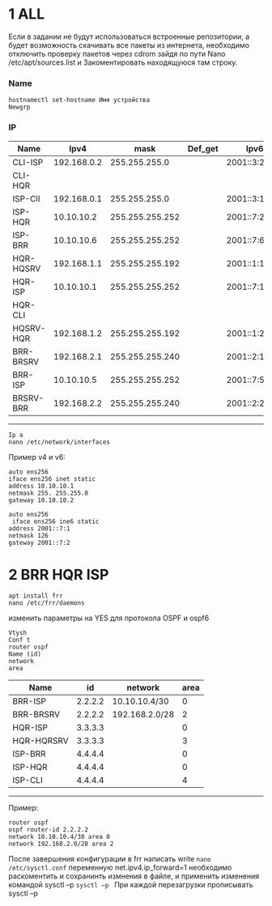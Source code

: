 # 1 ALL
Если в задании не будут использоваться встроенные репозитории, а будет возможность скачивать все пакеты из интернета, необходимо отключить проверку пакетов через cdrom зайдя по пути Nano /etc/apt/sources.list и Закоментировать находящуюся там строку.  
### Name   
```
hostnamectl set-hostname Имя устройства  
Newgrp
```
### IP
|Name|Ipv4|mask|Def_get|Ipv6|
|---|---|---|---|---|
|CLI-ISP|192.168.0.2|255.255.255.0||2001::3:2/120|
|CLI-HQR|||||
|ISP-ClI|192.168.0.1|255.255.255.0||2001::3:1/120|  
|ISP-HQR|10.10.10.2|255.255.255.252||2001::7:2/126| 
|ISP-BRR|10.10.10.6|255.255.255.252||2001::7:6/126| 
|HQR-HQSRV|192.168.1.1|255.255.255.192||2001::1:1/122| 
|HQR-ISP|10.10.10.1|255.255.255.252||2001::7:1/126| 
|HQR-CLI|||||
|HQSRV-HQR|192.168.1.2|255.255.255.192||2001::1:2/122|
|BRR-BRSRV|192.168.2.1|255.255.255.240||2001::2:1/124| 
|BRR- ISP|10.10.10.5|255.255.255.252||2001::7:5/126|
|BRSRV-BRR|192.168.2.2|255.255.255.240||2001::2:2/124|
---
```
Ip a  
nano /etc/network/interfaces  
```
Пример v4 и v6:  
```  
auto ens256  
iface ens256 inet static   
address 10.10.10.1  
netmask 255. 255.255.0    
gateway 10.10.10.2  
```
```
auto ens256 
 iface ens256 ine6 static 
address 2001::7:1 
netmask 126 
gateway 2001::7:2
```
# 2 BRR HQR ISP
```
apt install frr 
nano /etc/frr/daemons
```
изменить параметры на YES для протокола OSPF и ospf6 
```
Vtysh 
Conf t  
router ospf 
Name (id) 
network 
area
```
|Name|id|network|area|
|---|---|---|---|
|BRR-ISP|2.2.2.2|10.10.10.4/30|0|
|BRR-BRSRV|2.2.2.2|192.168.2.0/28|2| 
|HQR-ISP|3.3.3.3||0|
|HQR-HQRSRV|3.3.3.3||3|
|ISP-BRR|4.4.4.4||0| 
|ISP-HQR|4.4.4.4||0| 
|ISP-CLI|4.4.4.4||4|
---
Пример:
```
router ospf  
ospf router-id 2.2.2.2  
network 10.10.10.4/30 area 0  
network 192.168.2.0/28 area 2
```
После завершения конфигурации в frr написать write
```nano /etc/sysctl.conf```
переменную net.ipv4.ip_forward=1 необходимо раскоментить и сохранинть измнения в файле, и применить изменения командой sysctl –p
```sysctl –p ```
При каждой перезагрузки прописывать sysctl –p 
